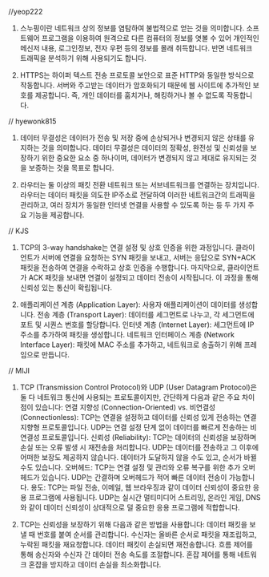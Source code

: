 //yeop222

1. 스누핑이란 네트워크 상의 정보를 염탐하여 불법적으로 얻는 것을 의미합니다.
   소프트웨어 프로그램을 이용하여 원격으로 다른 컴퓨터의 정보를 엿볼 수 있어 개인적인 메신저 내용,
   로그인정보, 전자 우편 등의 정보를 몰래 취득합니다. 반면 네트워크 트래픽을 분석하기 위해 사용되기도 합니다.

2. HTTPS는 하이퍼 텍스트 전송 프로토콜 보안으로 표준 HTTP와 동일한 방식으로 작동합니다.
   서버와 주고받는 데이터가 암호화되기 때문에 웹 사이트에 추가적인 보호를 제공합니다.
   즉, 개인 데이터를 훔치거나, 해킹하거나 볼 수 없도록 작동합니다.

// hyewonk815

1. 데이터 무결성은 데이터가 전송 및 저장 중에 손상되거나 변경되지 않은 상태를 유지하는 것을 의미합니다. 데이터 무결성은 데이터의 정확성, 완전성 및 신뢰성을 보장하기 위한 중요한 요소 중 하나이며, 데이터가 변경되지 않고 제대로 유지되는 것을 보증하는 것을 목표로 합니다.

2. 라우터는 둘 이상의 패킷 전환 네트워크 또는 서브네트워크를 연결하는 장치입니다.
   라우터는 데이터 패킷을 의도한 IP주소로 전달하여 이러한 네트워크간의 트래픽을 관리하고,
   여러 장치가 동일한 인터넷 연결을 사용할 수 있도록 하는 등 두 가지 주요 기능을 제공합니다.

// KJS

1. TCP의 3-way handshake는 연결 설정 및 상호 인증을 위한 과정입니다. 클라이언트가 서버에 연결을 요청하는 SYN 패킷을 보내고, 서버는 응답으로 SYN+ACK 패킷을 전송하여 연결을 수락하고 상호 인증을 수행합니다. 마지막으로, 클라이언트가 ACK 패킷을 보내면 연결이 설정되고 데이터 전송이 시작됩니다. 이 과정을 통해 신뢰성 있는 통신이 확립됩니다.

2. 애플리케이션 계층 (Application Layer): 사용자 애플리케이션이 데이터를 생성합니다.
   전송 계층 (Transport Layer): 데이터를 세그먼트로 나누고, 각 세그먼트에 포트 및 시퀀스 번호를 할당합니다.
   인터넷 계층 (Internet Layer): 세그먼트에 IP 주소를 추가하여 패킷을 생성합니다.
   네트워크 인터페이스 계층 (Network Interface Layer): 패킷에 MAC 주소를 추가하고, 네트워크로 송출하기 위해 프레임으로 만듭니다.

// MIJI

1. TCP (Transmission Control Protocol)와 UDP (User Datagram Protocol)은 둘 다 네트워크 통신에 사용되는 프로토콜이지만, 간단하게 다음과 같은 주요 차이점이 있습니다:
   연결 지향성 (Connection-Oriented) vs. 비연결성 (Connectionless):
   TCP는 연결을 설정하고 데이터를 신뢰성 있게 전송하는 연결 지향형 프로토콜입니다.
   UDP는 연결 설정 단계 없이 데이터를 빠르게 전송하는 비연결성 프로토콜입니다.
   신뢰성 (Reliability):
   TCP는 데이터의 신뢰성을 보장하며 손실 또는 오류 발생 시 재전송을 처리합니다.
   UDP는 데이터를 전송하고 그 이후에 어떠한 보장도 제공하지 않습니다. 데이터가 도달하지 않을 수도 있고, 순서가 바뀔 수도 있습니다.
   오버헤드:
   TCP는 연결 설정 및 관리와 오류 복구를 위한 추가 오버헤드가 있습니다.
   UDP는 간결하며 오버헤드가 적어 빠른 데이터 전송이 가능합니다.
   용도:
   TCP는 파일 전송, 이메일, 웹 브라우징과 같이 데이터 신뢰성이 중요한 응용 프로그램에 사용됩니다.
   UDP는 실시간 멀티미디어 스트리밍, 온라인 게임, DNS와 같이 데이터 신뢰성이 상대적으로 덜 중요한 응용 프로그램에 적합합니다.

2. TCP는 신뢰성을 보장하기 위해 다음과 같은 방법을 사용합니다:
   데이터 패킷을 보낼 때 번호를 붙여 순서를 관리합니다.
   수신자는 올바른 순서로 패킷을 재조립하고, 누락된 패킷을 재요청합니다.
   데이터 패킷이 손실되면 재전송합니다.
   흐름 제어를 통해 송신자와 수신자 간 데이터 전송 속도를 조절합니다.
   혼잡 제어를 통해 네트워크 혼잡을 방지하고 데이터 손실을 최소화합니다.
